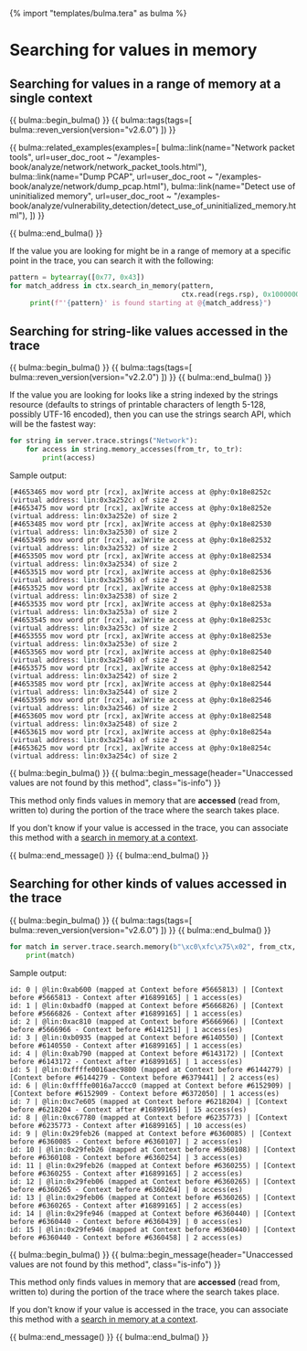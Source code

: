 {% import "templates/bulma.tera" as bulma %}

# Searching for values in memory

## Searching for values in a range of memory at a single context

{{ bulma::begin_bulma() }}
{{ bulma::tags(tags=[
bulma::reven_version(version="v2.6.0")
]) }}

{{ bulma::related_examples(examples=[
  bulma::link(name="Network packet tools", url=user_doc_root ~ "/examples-book/analyze/network/network_packet_tools.html"),
  bulma::link(name="Dump PCAP", url=user_doc_root ~ "/examples-book/analyze/network/dump_pcap.html"),
  bulma::link(name="Detect use of uninitialized memory", url=user_doc_root ~ "/examples-book/analyze/vulnerability_detection/detect_use_of_uninitialized_memory.html"),
]) }}

{{ bulma::end_bulma() }}

If the value you are looking for might be in a range of memory at a specific point in the trace, you can search it with the following:

```py
pattern = bytearray([0x77, 0x43])
for match_address in ctx.search_in_memory(pattern,
                                          ctx.read(regs.rsp), 0x1000000):
     print(f"'{pattern}' is found starting at @{match_address}")
```

## Searching for string-like values accessed in the trace

{{ bulma::begin_bulma() }}
{{ bulma::tags(tags=[
bulma::reven_version(version="v2.2.0")
]) }}
{{ bulma::end_bulma() }}

If the value you are looking for looks like a string indexed by the strings resource (defaults to strings of printable characters of length 5-128, possibly UTF-16 encoded), then you can use the strings search API, which will be the fastest way:

```py
for string in server.trace.strings("Network"):
    for access in string.memory_accesses(from_tr, to_tr):
        print(access)
```

Sample output:

```
[#4653465 mov word ptr [rcx], ax]Write access at @phy:0x18e8252c (virtual address: lin:0x3a252c) of size 2
[#4653475 mov word ptr [rcx], ax]Write access at @phy:0x18e8252e (virtual address: lin:0x3a252e) of size 2
[#4653485 mov word ptr [rcx], ax]Write access at @phy:0x18e82530 (virtual address: lin:0x3a2530) of size 2
[#4653495 mov word ptr [rcx], ax]Write access at @phy:0x18e82532 (virtual address: lin:0x3a2532) of size 2
[#4653505 mov word ptr [rcx], ax]Write access at @phy:0x18e82534 (virtual address: lin:0x3a2534) of size 2
[#4653515 mov word ptr [rcx], ax]Write access at @phy:0x18e82536 (virtual address: lin:0x3a2536) of size 2
[#4653525 mov word ptr [rcx], ax]Write access at @phy:0x18e82538 (virtual address: lin:0x3a2538) of size 2
[#4653535 mov word ptr [rcx], ax]Write access at @phy:0x18e8253a (virtual address: lin:0x3a253a) of size 2
[#4653545 mov word ptr [rcx], ax]Write access at @phy:0x18e8253c (virtual address: lin:0x3a253c) of size 2
[#4653555 mov word ptr [rcx], ax]Write access at @phy:0x18e8253e (virtual address: lin:0x3a253e) of size 2
[#4653565 mov word ptr [rcx], ax]Write access at @phy:0x18e82540 (virtual address: lin:0x3a2540) of size 2
[#4653575 mov word ptr [rcx], ax]Write access at @phy:0x18e82542 (virtual address: lin:0x3a2542) of size 2
[#4653585 mov word ptr [rcx], ax]Write access at @phy:0x18e82544 (virtual address: lin:0x3a2544) of size 2
[#4653595 mov word ptr [rcx], ax]Write access at @phy:0x18e82546 (virtual address: lin:0x3a2546) of size 2
[#4653605 mov word ptr [rcx], ax]Write access at @phy:0x18e82548 (virtual address: lin:0x3a2548) of size 2
[#4653615 mov word ptr [rcx], ax]Write access at @phy:0x18e8254a (virtual address: lin:0x3a254a) of size 2
[#4653625 mov word ptr [rcx], ax]Write access at @phy:0x18e8254c (virtual address: lin:0x3a254c) of size 2
```

{{ bulma::begin_bulma() }}
{{ bulma::begin_message(header="Unaccessed values are not found by this method", class="is-info") }}
<p>
    This method only finds values in memory that are <strong>accessed</strong> (read from, written to) during the portion of the trace where the search takes place.
</p>
<p>
    If you don't know if your value is accessed in the trace, you can associate this method with a <a href="#searching-for-values-in-a-range-of-memory-at-a-single-context">search in memory at a context</a>.
</p>
{{ bulma::end_message() }}
{{ bulma::end_bulma() }}


## Searching for other kinds of values accessed in the trace

{{ bulma::begin_bulma() }}
{{ bulma::tags(tags=[
bulma::reven_version(version="v2.6.0")
]) }}
{{ bulma::end_bulma() }}

```py
for match in server.trace.search.memory(b"\xc0\xfc\x75\x02", from_ctx, to_ctx).matches():
    print(match)
```

Sample output:

```
id: 0 | @lin:0xab600 (mapped at Context before #5665813) | [Context before #5665813 - Context after #16899165] | 1 access(es)
id: 1 | @lin:0xbadf0 (mapped at Context before #5666826) | [Context before #5666826 - Context after #16899165] | 1 access(es)
id: 2 | @lin:0xac810 (mapped at Context before #5666966) | [Context before #5666966 - Context before #6141251] | 1 access(es)
id: 3 | @lin:0xb0935 (mapped at Context before #6140550) | [Context before #6140550 - Context after #16899165] | 1 access(es)
id: 4 | @lin:0xab790 (mapped at Context before #6143172) | [Context before #6143172 - Context after #16899165] | 1 access(es)
id: 5 | @lin:0xffffe0016aec9800 (mapped at Context before #6144279) | [Context before #6144279 - Context before #6379441] | 2 access(es)
id: 6 | @lin:0xffffe0016a7accc0 (mapped at Context before #6152909) | [Context before #6152909 - Context before #6372050] | 1 access(es)
id: 7 | @lin:0xc7e605 (mapped at Context before #6218204) | [Context before #6218204 - Context after #16899165] | 15 access(es)
id: 8 | @lin:0xc67780 (mapped at Context before #6235773) | [Context before #6235773 - Context after #16899165] | 10 access(es)
id: 9 | @lin:0x29feb26 (mapped at Context before #6360085) | [Context before #6360085 - Context before #6360107] | 2 access(es)
id: 10 | @lin:0x29feb26 (mapped at Context before #6360108) | [Context before #6360108 - Context before #6360254] | 3 access(es)
id: 11 | @lin:0x29feb26 (mapped at Context before #6360255) | [Context before #6360255 - Context after #16899165] | 2 access(es)
id: 12 | @lin:0x29feb06 (mapped at Context before #6360265) | [Context before #6360265 - Context before #6360264] | 0 access(es)
id: 13 | @lin:0x29feb06 (mapped at Context before #6360265) | [Context before #6360265 - Context after #16899165] | 2 access(es)
id: 14 | @lin:0x29fe946 (mapped at Context before #6360440) | [Context before #6360440 - Context before #6360439] | 0 access(es)
id: 15 | @lin:0x29fe946 (mapped at Context before #6360440) | [Context before #6360440 - Context before #6360458] | 2 access(es)
```

{{ bulma::begin_bulma() }}
{{ bulma::begin_message(header="Unaccessed values are not found by this method", class="is-info") }}
<p>
    This method only finds values in memory that are <strong>accessed</strong> (read from, written to) during the portion of the trace where the search takes place.
</p>
<p>
    If you don't know if your value is accessed in the trace, you can associate this method with a <a href="#searching-for-values-in-a-range-of-memory-at-a-single-context">search in memory at a context</a>.
</p>
{{ bulma::end_message() }}
{{ bulma::end_bulma() }}
